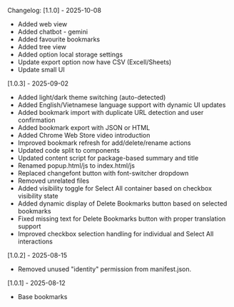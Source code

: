 <!-- ---Extension version---- -->

Changelog:
[1.1.0] - 2025-10-08

- Added web view
- Added chatbot - gemini
- Added favourite bookmarks
- Added tree view
- Added option local storage settings
- Update export option now have CSV (Excell/Sheets)
- Update small UI

[1.0.3] - 2025-09-02

- Added light/dark theme switching (auto-detected)
- Added English/Vietnamese language support with dynamic UI updates
- Added bookmark import with duplicate URL detection and user confirmation
- Added bookmark export with JSON or HTML
- Added Chrome Web Store video introduction
- Improved bookmark refresh for add/delete/rename actions
- Updated code split to components
- Updated content script for package-based summary and title
- Renamed popup.html/js to index.html/js
- Replaced changefont button with font-switcher dropdown
- Removed unrelated files
- Added visibility toggle for Select All container based on checkbox visibility state
- Added dynamic display of Delete Bookmarks button based on selected bookmarks
- Fixed missing text for Delete Bookmarks button with proper translation support
- Improved checkbox selection handling for individual and Select All interactions

[1.0.2] - 2025-08-15

- Removed unused "identity" permission from manifest.json.

[1.0.1] - 2025-08-12

- Base bookmarks
